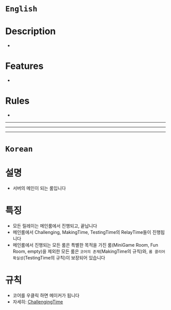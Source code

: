 # `English`
# Description
- 

# Features
- 

# Rules
- 

---
---
---
# `Korean`
# 설명
- 서버의 메인이 되는 룸입니다

# 특징
- 모든 릴레이는 메인룸에서 진행되고, 끝납니다
- 메인룸에서 Challenging, MakingTime, TestingTime의 RelayTime들이 진행됩니다 
- 메인룸에서 진행되는 모든 룸은 특별한 목적을 가진 룸(MiniGame Room, Fun Room, empty)을 제외한 모든 룸은 `코어의 존재`(MakingTime의 규칙)와, `룸 클리어 확실성`(TestingTime의 규칙)이 보장되어 있습니다

# 규칙
- 코어를 우클릭 하면 메이커가 됩니다
- 자세히: [ChallengingTime](ChallengingTime.md)





